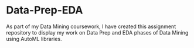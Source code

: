 # Data-Prep-EDA
As part of my Data Mining coursework, I have created this assignment repository to display my work on Data Prep and EDA phases of Data Mining using AutoML libraries.
